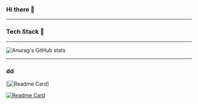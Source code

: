 ### Hi there 👋

<!--
**Hyunilll/Hyunilll** is a ✨ _special_ ✨ repository because its `README.md` (this file) appears on your GitHub profile.

Here are some ideas to get you started:

- 🔭 I’m currently working on ...
- 🌱 I’m currently learning ...
- 👯 I’m looking to collaborate on ...
- 🤔 I’m looking for help with ...
- 💬 Ask me about ...
- 📫 How to reach me: ...
- 😄 Pronouns: ...
- ⚡ Fun fact: ...
-->
---------------
### Tech Stack 👋
-------------
![Anurag's GitHub stats](https://github-readme-stats.vercel.app/api?username=Hyunilll&show_icons=true&theme=gruvbox)

----------------
### dd
[![Readme Card](https://github-readme-stats.vercel.app/api/pin/?username=Htunilll&repo=AmusementParkk)]

[![Readme Card](https://github-readme-stats.vercel.app/api/pin/?username=anuraghazra&repo=github-readme-stats)](https://github.com/anuraghazra/github-readme-stats)


